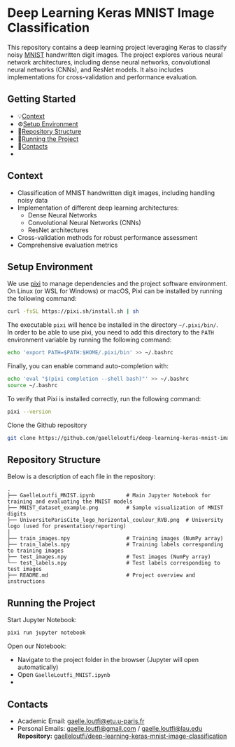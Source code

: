 # Deep Learning Keras MNIST Image Classification

This repository contains a deep learning project leveraging Keras to classify noisy [MNIST](http://yann.lecun.com/exdb/mnist/) handwritten digit images. The project explores various neural network architectures, including dense neural networks, convolutional neural networks (CNNs), and ResNet models. It also includes implementations for cross-validation and performance evaluation.

## Getting Started
- 💡[Context](https://github.com/gaelleloutfi/deep-learning-keras-mnist-image-classification/blob/main/README.md#context)
- ⚙️[Setup Environment](https://github.com/gaelleloutfi/deep-learning-keras-mnist-image-classification/blob/main/README.md#setup-environment)
- 📂[Repository Structure](https://github.com/gaelleloutfi/deep-learning-keras-mnist-image-classification/blob/main/README.md#repository-structure)
- 🚀[Running the Project](https://github.com/gaelleloutfi/deep-learning-keras-mnist-image-classification/blob/main/README.md#running-the-project)
- 💌[Contacts](https://github.com/gaelleloutfi/deep-learning-keras-mnist-image-classification/blob/main/README.md#contacts)
- 
## Context
- Classification of MNIST handwritten digit images, including handling noisy data
- Implementation of different deep learning architectures:
  - Dense Neural Networks
  - Convolutional Neural Networks (CNNs)
  - ResNet architectures
- Cross-validation methods for robust performance assessment
- Comprehensive evaluation metrics

## Setup Environment
We use [pixi](https://github.com/prefix-dev/pixi) to manage dependencies and the project software environment.  
On Linux (or WSL for Windows) or macOS, Pixi can be installed by running the following command:
```bash
curl -fsSL https://pixi.sh/install.sh | sh
```
The executable `pixi` will hence be installed in the directory `~/.pixi/bin/`.  
In order to be able to use pixi, you need to add this directory to the `PATH` environment variable by running the following command:
```bash
echo 'export PATH=$PATH:$HOME/.pixi/bin' >> ~/.bashrc
```
Finally, you can enable command auto-completion with:
```bash
echo 'eval "$(pixi completion --shell bash)"' >> ~/.bashrc
source ~/.bashrc
```
To verify that Pixi is installed correctly, run the following command:
```bash
pixi --version
```
Clone the Github repository 
```bash
git clone https://github.com/gaelleloutfi/deep-learning-keras-mnist-image-classification.git
```

## Repository Structure
Below is a description of each file in the repository:
```
.
├── GaelleLoutfi_MNIST.ipynb          # Main Jupyter Notebook for training and evaluating the MNIST models  
├── MNIST_dataset_example.png         # Sample visualization of MNIST digits  
├── UniversiteParisCite_logo_horizontal_couleur_RVB.png  # University logo (used for presentation/reporting)  
│
├── train_images.npy                  # Training images (NumPy array)  
├── train_labels.npy                  # Training labels corresponding to training images   
├── test_images.npy                   # Test images (NumPy array)  
└── test_labels.npy                   # Test labels corresponding to test images  
├── README.md                         # Project overview and instructions  
```
## Running the Project
Start Jupyter Notebook:
```bash
pixi run jupyter notebook
```
Open our Notebook:
- Navigate to the project folder in the browser (Jupyter will open automatically)
- Open `GaelleLoutfi_MNIST.ipynb`
- 
## Contacts
- Academic Email: gaelle.loutfi@etu.u-paris.fr
- Personal Emails: gaelle.loutfi@gmail.com / gaelle.loutfi@lau.edu
**Repository:** [gaelleloutfi/deep-learning-keras-mnist-image-classification](https://github.com/gaelleloutfi/deep-learning-keras-mnist-image-classification)

